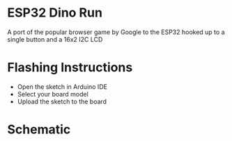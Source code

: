 # ESP32 Dino Run
A port of the popular browser game by Google to the ESP32 hooked up to a single button and a 16x2 I2C LCD

# Flashing Instructions
- Open the sketch in Arduino IDE
- Select your board model
- Upload the sketch to the board

# Schematic
